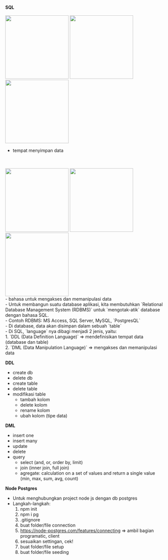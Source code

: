 **SQL**
<br>
<br>
<img src="https://miro.medium.com/max/512/1*4e5PgSBgxgFolqvob9x_Wg.png" height=200>
<img src="https://assets.stickpng.com/images/585e469fcb11b227491c3374.png" width=200>
<img src="https://www.computerhope.com/jargon/d/database.jpg" height=200>
<br>
- tempat menyimpan data
<br>
<br>
<img src="https://media.bitdegree.org/storage/media/images/2018/12/node-js-interview-questions-logo-2-266x300.png" height=200>
<img src="https://assets.stickpng.com/images/585e469fcb11b227491c3374.png" width=200>
<img src="https://www.complexsql.com/wp-content/uploads/2017/01/sql-logo.jpg" width=200>
<br>
- bahasa untuk mengakses dan memanipulasi data
<br>
- Untuk membangun suatu database aplikasi, kita membutuhkan `Relational Database Management System (RDBMS)` untuk `mengotak-atik` database dengan bahasa SQL.
<br>
- Contoh RDBMS: MS Access, SQL Server, MySQL, `PostgresQL`
<br>
- Di database, data akan disimpan dalam sebuah `table`
<br>
- Di SQL, `language` nya dibagi menjadi 2 jenis, yaitu:
<br>
    1. `DDL (Data Definition Language)` => mendefinisikan tempat data (database dan table)
<br>
    2. `DML (Data Manipulation Language)` => mengakses dan memanipulasi data

**DDL**
- create db
- delete db
- create table
- delete table
- modifikasi table
    - tambah kolom
    - delete kolom
    - rename kolom
    - ubah kolom (tipe data)

**DML**
- insert one
- insert many
- update
- delete
- query
    - select (and, or, order by, limit)
    - join (inner join, full join)
    - agregate: calculation on a set of values and return a single value (min, max, sum, avg, count)

**Node Postgres**
- Untuk menghubungkan project node js dengan db postgres
- Langkah-langkah:
    1. npm init
    2. npm i pg
    3. .gitignore
    4. buat folder/file connection
    4. https://node-postgres.com/features/connecting => ambil bagian programatic, client
    5. sesuaikan settingan, cek!
    6. buat folder/file setup
    7. buat folder/file seeding



